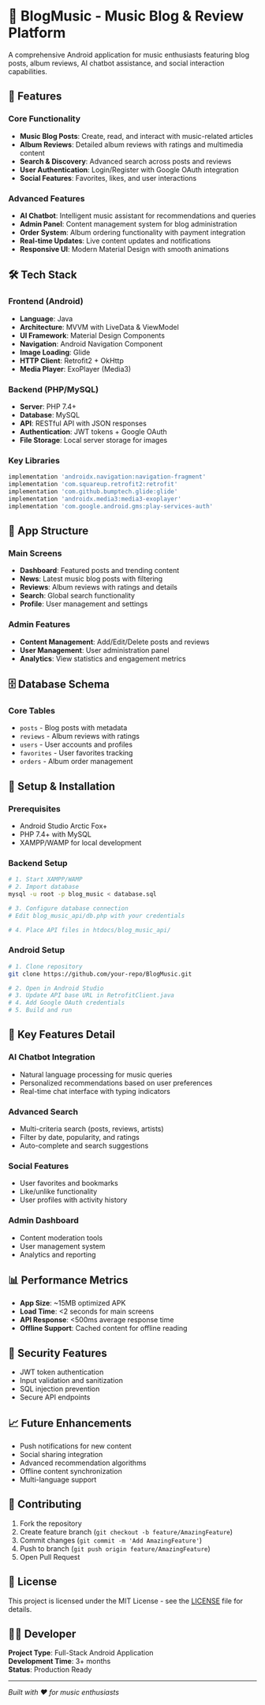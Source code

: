 # 🎵 BlogMusic - Music Blog & Review Platform

A comprehensive Android application for music enthusiasts featuring blog posts, album reviews, AI chatbot assistance, and social interaction capabilities.

## 🚀 Features

### Core Functionality
- **Music Blog Posts**: Create, read, and interact with music-related articles
- **Album Reviews**: Detailed album reviews with ratings and multimedia content
- **Search & Discovery**: Advanced search across posts and reviews
- **User Authentication**: Login/Register with Google OAuth integration
- **Social Features**: Favorites, likes, and user interactions

### Advanced Features
- **AI Chatbot**: Intelligent music assistant for recommendations and queries
- **Admin Panel**: Content management system for blog administration
- **Order System**: Album ordering functionality with payment integration
- **Real-time Updates**: Live content updates and notifications
- **Responsive UI**: Modern Material Design with smooth animations

## 🛠️ Tech Stack

### Frontend (Android)
- **Language**: Java
- **Architecture**: MVVM with LiveData & ViewModel
- **UI Framework**: Material Design Components
- **Navigation**: Android Navigation Component
- **Image Loading**: Glide
- **HTTP Client**: Retrofit2 + OkHttp
- **Media Player**: ExoPlayer (Media3)

### Backend (PHP/MySQL)
- **Server**: PHP 7.4+
- **Database**: MySQL
- **API**: RESTful API with JSON responses
- **Authentication**: JWT tokens + Google OAuth
- **File Storage**: Local server storage for images

### Key Libraries
```gradle
implementation 'androidx.navigation:navigation-fragment'
implementation 'com.squareup.retrofit2:retrofit'
implementation 'com.github.bumptech.glide:glide'
implementation 'androidx.media3:media3-exoplayer'
implementation 'com.google.android.gms:play-services-auth'
```

## 📱 App Structure

### Main Screens
- **Dashboard**: Featured posts and trending content
- **News**: Latest music blog posts with filtering
- **Reviews**: Album reviews with ratings and details
- **Search**: Global search functionality
- **Profile**: User management and settings

### Admin Features
- **Content Management**: Add/Edit/Delete posts and reviews
- **User Management**: User administration panel
- **Analytics**: View statistics and engagement metrics

## 🗄️ Database Schema

### Core Tables
- `posts` - Blog posts with metadata
- `reviews` - Album reviews with ratings
- `users` - User accounts and profiles
- `favorites` - User favorites tracking
- `orders` - Album order management

## 🔧 Setup & Installation

### Prerequisites
- Android Studio Arctic Fox+
- PHP 7.4+ with MySQL
- XAMPP/WAMP for local development

### Backend Setup
```bash
# 1. Start XAMPP/WAMP
# 2. Import database
mysql -u root -p blog_music < database.sql

# 3. Configure database connection
# Edit blog_music_api/db.php with your credentials

# 4. Place API files in htdocs/blog_music_api/
```

### Android Setup
```bash
# 1. Clone repository
git clone https://github.com/your-repo/BlogMusic.git

# 2. Open in Android Studio
# 3. Update API base URL in RetrofitClient.java
# 4. Add Google OAuth credentials
# 5. Build and run
```

## 🌟 Key Features Detail

### AI Chatbot Integration
- Natural language processing for music queries
- Personalized recommendations based on user preferences
- Real-time chat interface with typing indicators

### Advanced Search
- Multi-criteria search (posts, reviews, artists)
- Filter by date, popularity, and ratings
- Auto-complete and search suggestions

### Social Features
- User favorites and bookmarks
- Like/unlike functionality
- User profiles with activity history

### Admin Dashboard
- Content moderation tools
- User management system
- Analytics and reporting

## 📊 Performance Metrics
- **App Size**: ~15MB optimized APK
- **Load Time**: <2 seconds for main screens
- **API Response**: <500ms average response time
- **Offline Support**: Cached content for offline reading

## 🔐 Security Features
- JWT token authentication
- Input validation and sanitization
- SQL injection prevention
- Secure API endpoints

## 📈 Future Enhancements
- Push notifications for new content
- Social sharing integration
- Advanced recommendation algorithms
- Offline content synchronization
- Multi-language support

## 🤝 Contributing
1. Fork the repository
2. Create feature branch (`git checkout -b feature/AmazingFeature`)
3. Commit changes (`git commit -m 'Add AmazingFeature'`)
4. Push to branch (`git push origin feature/AmazingFeature`)
5. Open Pull Request

## 📄 License
This project is licensed under the MIT License - see the [LICENSE](LICENSE) file for details.

## 👨‍💻 Developer
**Project Type**: Full-Stack Android Application  
**Development Time**: 3+ months  
**Status**: Production Ready

---
*Built with ❤️ for music enthusiasts*
